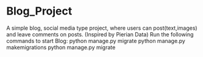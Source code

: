 # Blog_Project
 A simple blog, social media type project, where users can post(text,images) and leave comments on posts. (Inspired by Pierian Data)  Run the following commands to start Blog:  python manage.py migrate  python manage.py makemigrations  python manage.py migrate
